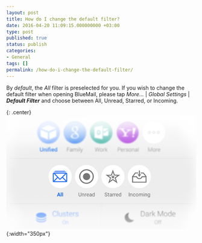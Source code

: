 ```yaml
---
layout: post
title: How do I change the default filter?
date: 2016-04-20 11:09:15.000000000 +03:00
type: post
published: true
status: publish
categories:
- General
tags: []
permalink: /how-do-i-change-the-default-filter/
---
```


By *default*, the *All* filter is preselected for you. If you wish to change the default filter when opening BlueMail, please tap *More...* \| *Global Settings* \| ***Default Filter*** and choose between All, Unread, Starred, or Incoming.

{: .center}
![Main View Picker](/assets/Main_View_Picker.png){:width="350px"}